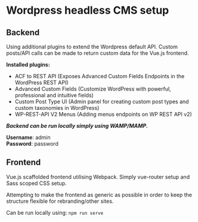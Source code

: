 # Wordpress headless CMS setup

## Backend

Using additional plugins to extend the Wordpress default API. Custom posts/API calls can be made to return custom data for the Vue.js frontend.

**Installed plugins:**
* ACF to REST API (Exposes Advanced Custom Fields Endpoints in the WordPress REST API)
* Advanced Custom Fields (Customize WordPress with powerful, professional and intuitive fields)
* Custom Post Type UI (Admin panel for creating custom post types and custom taxonomies in WordPress)
* WP-REST-API V2 Menus (Adding menus endpoints on WP REST API v2)

**_Backend can be run locally simply using WAMP/MAMP._** 

**Username**: admin  
**Password**: password

## Frontend

Vue.js scaffolded frontend utilising Webpack. Simply vue-router setup and Sass scoped CSS setup.

Attempting to make the frontend as generic as possible in order to keep the structure flexible for rebranding/other sites.

Can be run locally using: `npm run serve`
